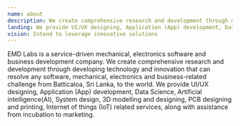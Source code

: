 ```yaml
---
name: about
description: We create comprehensive research and development through developing technology and innovation that can resolve any software, mechanical, electronics and business-related challenges
landing: We provide UI/UX designing, Application (App) development, Data Science, Artificial intelligence(AI), System design, 3D modelling and designing, PCB designing and printing, Internet of things (IoT) related services, along with assistance from incubation to marketing.
vision: Intend to leverage innovative solutions
---
```


EMD Labs is a service-driven mechanical, electronics software and business development company. We create comprehensive research and development through developing technology and innovation that can resolve any software, mechanical, electronics and business-related challenge from Batticaloa, Sri Lanka, to the world. We provide UI/UX designing, Application (App) development, Data Science, Artificial intelligence(AI), System design, 3D modelling and designing, PCB designing and printing, Internet of things (IoT) related services, along with assistance from incubation to marketing.
